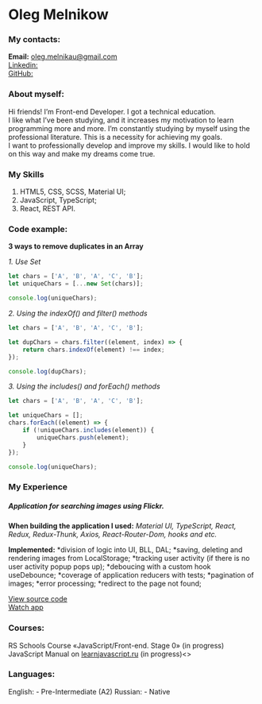# Oleg Melnikow

### My contacts:

**Email:** oleg.melnikau@gmail.com<br>
[Linkedin:](https://www.linkedin.com/in/melleg)<br>
[GitHub:](https://github.com/Oleg-Melnikow)<br>


### About myself:

Hi friends! I’m Front-end Developer. I got a technical education.<br>
I like what l’ve been studying, and it increases my motivation to learn programming more and more. I’m constantly studying by myself using the professional literature. This is a necessity for achieving my goals.<br>
I want to professionally develop and improve my skills. I would like to hold on this way and make my dreams come true. 

### My Skills

1. HTML5, CSS, SCSS, Material UI;
2. JavaScript, TypeScript;
3. React, REST API.


### Code example:

__3 ways to remove duplicates in an Array__

*1. Use Set*

```javascript
let chars = ['A', 'B', 'A', 'C', 'B'];
let uniqueChars = [...new Set(chars)];

console.log(uniqueChars);
```

*2. Using the indexOf() and filter() methods*

```javascript
let chars = ['A', 'B', 'A', 'C', 'B'];

let dupChars = chars.filter((element, index) => {
    return chars.indexOf(element) !== index;
});

console.log(dupChars);
```

*3. Using the includes() and forEach() methods*

```javascript
let chars = ['A', 'B', 'A', 'C', 'B'];

let uniqueChars = [];
chars.forEach((element) => {
    if (!uniqueChars.includes(element)) {
        uniqueChars.push(element);
    }
});

console.log(uniqueChars);
```

### My Experience

##### Application for searching images using Flickr.

__When building the application I used:__
*Material UI, TypeScript, React, Redux, Redux-Thunk, Axios,
React-Router-Dom, hooks and etc.*

__Implemented:__
*division of logic into UI, BLL, DAL;
*saving, deleting and rendering images from LocalStorage;
*tracking user activity (if there is no user activity popup pops up);
*deboucing with a custom hook useDebounce;
*coverage of application reducers with tests;
*pagination of images;
*error processing;
*redirect to the page not found;

[View source code](https://github.com/Oleg-Melnikow/Search_Picture)<br>
[Watch app](https://oleg-melnikow.github.io/Search_Picture)<br>


### Courses:

RS Schools Course «JavaScript/Front-end. Stage 0» (in progress)<br>
JavaScript Manual on [learnjavascript.ru](https://learn.javascript.ru/) (in progress)<>

### Languages:

English: \- Pre-Intermediate (A2)
Russian: \- Native